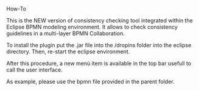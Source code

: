 How-To

This is the NEW version of consistency checking tool integrated within the Eclipse BPMN modeling environment. It allows to check consistency guidelines in a multi-layer BPMN Collaboration. 

To install the plugin put the .jar file into the /dropins folder into the eclipse directory. Then, re-start the eclipse environment. 

After this procedure, a new menù item is available in the top bar usefull to call the user interface. 

As example, please use the bpmn file provided in the parent folder.

